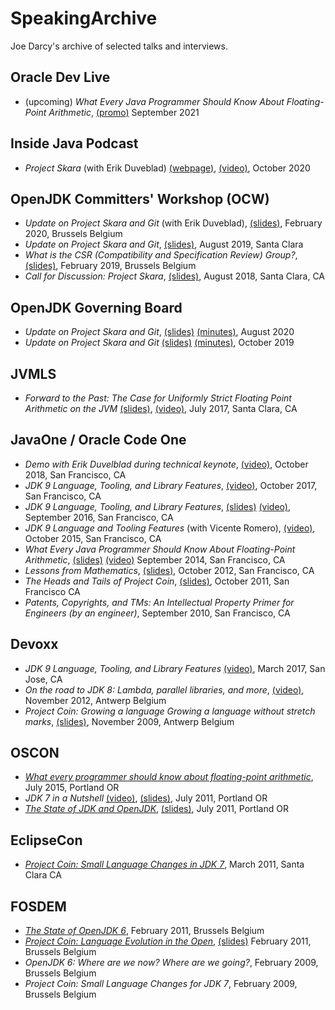 # SpeakingArchive
Joe Darcy's archive of selected talks and interviews.

## Oracle Dev Live
 * (upcoming) _What Every Java Programmer Should Know About Floating-Point Arithmetic_, [(promo)](https://twitter.com/OracleDevs/status/1435603966033907716) September 2021

## Inside Java Podcast
* _Project Skara_ (with Erik Duveblad) [(webpage)](https://inside.java/2020/10/28/podcast-006/), [(video)](https://youtu.be/_j9fazUaKuc?list=PLX8CzqL3ArzV_hXbRevwzrXSMcGNzhxiZ), October 2020

## OpenJDK Committers' Workshop (OCW)

* _Update on Project Skara and Git_ (with Erik Duveblad), [(slides)](http://cr.openjdk.java.net/~darcy/Presentations/OCW/owc-2020-02-skara-update.pdf), February 2020, Brussels  Belgium
* _Update on Project Skara and Git_, [(slides)](https://cr.openjdk.java.net/~darcy/Presentations/OCW/ocw-2019-08-skara.pdf), August 2019, Santa Clara
* _What is the CSR (Compatibility and Specification Review) Group?_, [(slides)](http://cr.openjdk.java.net/~darcy/Presentations/OCW/ocw-CSR-2019-02.pdf), February 2019, Brussels  Belgium
* _Call for Discussion: Project Skara_, [(slides)](http://cr.openjdk.java.net/~darcy/Presentations/ocw-2018-08-01-skara.pdf), August 2018, Santa Clara, CA

## OpenJDK Governing Board

* _Update on Project Skara and Git_, [(slides)](https://openjdk.java.net/groups/gb/minutes/files/2020-08-11-skara-openjdk-gb-update.pdf) [(minutes)](http://openjdk.java.net/groups/gb/minutes/2020-08-11), August 2020
* _Update on Project Skara and Git_ [(slides)](http://openjdk.java.net/groups/gb/minutes/files/2019-10-10-skara-openjdk-gb-update.pdf) [(minutes)](http://openjdk.java.net/groups/gb/minutes/2019-10-10), October 2019

## JVMLS ##

* _Forward to the Past: The Case for Uniformly Strict Floating Point Arithmetic on the JVM_ [(slides)](http://www.jddarcy.org/Conferences/JVMLS/JVMLS-2017-strict-floating-point.pdf), [(video)](https://www.youtube.com/watch?v=qTKeU_3rhk4), July 2017, Santa Clara, CA

## JavaOne / Oracle Code One ##

* _Demo with Erik Duvelblad during technical keynote_, [(video)](https://youtu.be/nKJbDYRsO0s?t=1274), October 2018, San Francisco, CA
* _JDK 9 Language, Tooling, and Library Features_, [(video)](https://www.youtube.com/watch?v=VrI6rJNO2x4), October 2017, San Francisco, CA
* _JDK 9 Language, Tooling, and Library Features_, [(slides)](https://cdn.app.compendium.com/uploads/user/e7c690e8-6ff9-102a-ac6d-e4aebca50425/f4a5b21d-66fa-4885-92bf-c4e81c06d916/File/e1950f4e52d2b112757b70cf28caa117/j1_2016_jdk9_lang_tools_libs.pdf) [(video)](https://www.youtube.com/watch?v=vKYzmIi_1LM), September 2016, San Francisco, CA
* _JDK 9 Language and Tooling Features_ (with Vicente Romero), [(video)](https://www.youtube.com/watch?v=J4JKByWQHAk), October 2015, San Francisco, CA
* _What Every Java Programmer Should Know About Floating-Point Arithmetic_, [(slides)](https://web.archive.org/web/20150919081325/https://blogs.oracle.com/darcy/resource/JavaOne/J1_2014-floating-point.pdf) [(video)](https://youtu.be/fQ_EtTJHKsM) September 2014, San Francisco, CA
* _Lessons from Mathematics_, [(slides)](https://web.archive.org/web/20130511181400/https://blogs.oracle.com/darcy/resource/JavaOne/J1_2012-MathLessons.pdf), October 2012, San Francisco, CA
* _The Heads and Tails of Project Coin_, [(slides)](https://web.archive.org/web/20111125105120/http://blogs.oracle.com/darcy/resource/JavaOne/J1_2011-ProjectCoin.pdf), October 2011, San Francisco CA
* _Patents, Copyrights, and TMs: An Intellectual Property Primer for Engineers (by an engineer)_, September 2010, San Francisco, CA

## Devoxx ##

* _JDK 9 Language, Tooling, and Library Features_ [(video)](https://www.youtube.com/watch?v=KQiYlWFvc68), March 2017, San Jose, CA
* _On the road to JDK 8: Lambda, parallel libraries, and more_, [(video)](https://youtu.be/mhsH2Yq2fyw), November 2012, Antwerp Belgium
* _Project Coin: Growing a language Growing a language without stretch marks_, [(slides)](https://web.archive.org/web/20091128083247/http://mediacast.sun.com/users/jddarcy/media/Devoxx2009-Project-Coin.pdf), November 2009, Antwerp Belgium

## OSCON ##

* [_What every programmer should know about floating-point arithmetic_](https://web.archive.org/web/20161011165905/https://conferences.oreilly.com/oscon/open-source-2015/public/schedule/detail/42013), July 2015, Portland OR
* _JDK 7 in a Nutshell_ [(video)](https://www.youtube.com/watch?v=7nkB3hxH5po), 
[(slides)](https://web.archive.org/web/20111104035315/http://blogs.oracle.com/darcy/resource/OSCON/oscon2011_JDK7_nutshell.pdf), July 2011, Portland OR
* [_The State of JDK and OpenJDK_](https://web.archive.org/web/20160711233014/http://conferences.oreilly.com/oscon/oscon2011/public/schedule/detail/21184), 
[(slides)](https://web.archive.org/web/20111128082916/http://blogs.oracle.com/darcy/resource/OSCON/oscon2011_OpenJDKState.pdf), July 2011, Portland OR

## EclipseCon ##

* [_Project Coin: Small Language Changes in JDK 7_](https://www.eclipsecon.org/2011/sessions/indexd2fb.html?id=2155), March 2011, Santa Clara CA

## FOSDEM ##

* [_The State of OpenJDK 6_](https://archive.fosdem.org/2011/schedule/event/openjdk.html), February 2011, Brussels Belgium
* [_Project Coin: Language Evolution in the Open_](https://archive.fosdem.org/2011/schedule/event/projectcoin.html), [(slides)](https://wiki.debian.org/Java/DevJam/2011/Fosdem/JavaSpeakers?action=AttachFile&do=get&target=FOSDEM-2011-Project-Coin.pdf) February 2011, Brussels Belgium
* _OpenJDK 6: Where are we now? Where are we going?_, February 2009, Brussels Belgium
* _Project Coin: Small Language Changes for JDK 7_, February 2009, Brussels Belgium
